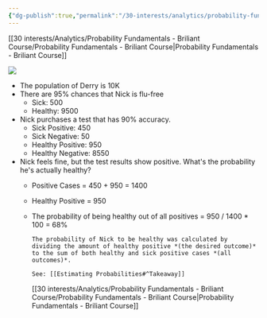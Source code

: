 ```yaml
---
{"dg-publish":true,"permalink":"/30-interests/analytics/probability-fundamentals-briliant-course/counting-cases/","dgHomeLink":true,"dgPassFrontmatter":false}
---
```


[[30 interests/Analytics/Probability Fundamentals - Briliant Course/Probability Fundamentals - Briliant Course|Probability Fundamentals - Briliant Course]]

![](https://i.imgur.com/T2gbuiI.png)

- The population of Derry is 10K
- There are 95% chances that Nick is flu-free
	- Sick: 500
	- Healthy: 9500
- Nick purchases a test that has 90% accuracy.
	- Sick Positive: 450
	- Sick Negative: 50
	- Healthy Positive: 950
	- Healthy Negative: 8550
- Nick feels fine, but the test results show positive. What's the probability he's actually healthy?
	- Positive Cases = 450 + 950 = 1400
	- Healthy Positive = 950
	- The probability of being healthy out of all positives = 950 / 1400 * 100 = 68%
	  
	  ```ad-success
	  The probability of Nick to be healthy was calculated by dividing the amount of healthy positive *(the desired outcome)* to the sum of both healthy and sick positive cases *(all outcomes)*.
	  
	  See: [[Estimating Probabilities#^Takeaway]]
	  ```
	  
	  [[30 interests/Analytics/Probability Fundamentals - Briliant Course/Probability Fundamentals - Briliant Course|Probability Fundamentals - Briliant Course]]